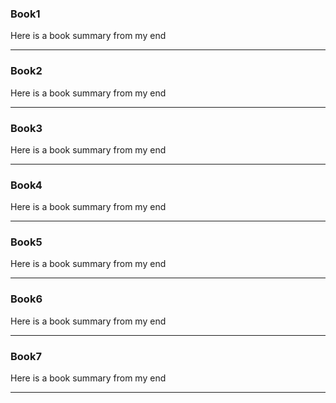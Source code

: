 ### Book1

Here is a book summary from my end 

---

### Book2

Here is a book summary from my end 

---

### Book3

Here is a book summary from my end 

---

### Book4

Here is a book summary from my end 

---

### Book5

Here is a book summary from my end 

---

### Book6

Here is a book summary from my end 

---

### Book7

Here is a book summary from my end 

---
